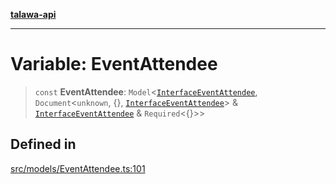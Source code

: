 [**talawa-api**](../../../README.md)

***

# Variable: EventAttendee

> `const` **EventAttendee**: `Model`\<[`InterfaceEventAttendee`](../interfaces/InterfaceEventAttendee.md), `Document`\<`unknown`, \{\}, [`InterfaceEventAttendee`](../interfaces/InterfaceEventAttendee.md)\> & [`InterfaceEventAttendee`](../interfaces/InterfaceEventAttendee.md) & `Required`\<\{\}\>\>

## Defined in

[src/models/EventAttendee.ts:101](https://github.com/Suyash878/talawa-api/blob/095e6964ce2a06c1c30d1acf81b6162203f1db91/src/models/EventAttendee.ts#L101)
